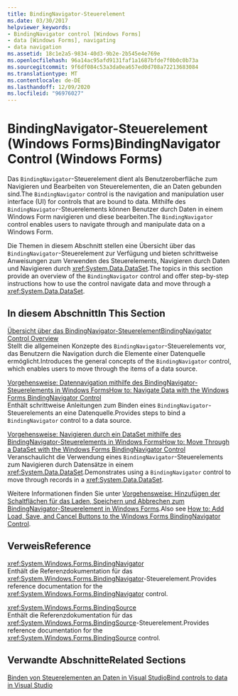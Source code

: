 ```yaml
---
title: BindingNavigator-Steuerelement
ms.date: 03/30/2017
helpviewer_keywords:
- BindingNavigator control [Windows Forms]
- data [Windows Forms], navigating
- data navigation
ms.assetid: 18c1e2a5-9834-40d3-9b2e-2b545e4e769e
ms.openlocfilehash: 96a14ac95afd9131faf1a1687bfde7f0b0c0b73a
ms.sourcegitcommit: 9f6df084c53a3da0ea657ed0d708a72213683084
ms.translationtype: MT
ms.contentlocale: de-DE
ms.lasthandoff: 12/09/2020
ms.locfileid: "96976027"
---
```

# <a name="bindingnavigator-control-windows-forms"></a><span data-ttu-id="b2c3f-102">BindingNavigator-Steuerelement (Windows Forms)</span><span class="sxs-lookup"><span data-stu-id="b2c3f-102">BindingNavigator Control (Windows Forms)</span></span>
<span data-ttu-id="b2c3f-103">Das `BindingNavigator`-Steuerelement dient als Benutzeroberfläche zum Navigieren und Bearbeiten von Steuerelementen, die an Daten gebunden sind.</span><span class="sxs-lookup"><span data-stu-id="b2c3f-103">The `BindingNavigator` control is the navigation and manipulation user interface (UI) for controls that are bound to data.</span></span> <span data-ttu-id="b2c3f-104">Mithilfe des `BindingNavigator`-Steuerelements können Benutzer durch Daten in einem Windows Form navigieren und diese bearbeiten.</span><span class="sxs-lookup"><span data-stu-id="b2c3f-104">The `BindingNavigator` control enables users to navigate through and manipulate data on a Windows Form.</span></span>  
  
 <span data-ttu-id="b2c3f-105">Die Themen in diesem Abschnitt stellen eine Übersicht über das `BindingNavigator`-Steuerelement zur Verfügung und bieten schrittweise Anweisungen zum Verwenden des Steuerelements, Navigieren durch Daten und Navigieren durch <xref:System.Data.DataSet>.</span><span class="sxs-lookup"><span data-stu-id="b2c3f-105">The topics in this section provide an overview of the `BindingNavigator` control and offer step-by-step instructions how to use the control navigate data and move through a <xref:System.Data.DataSet>.</span></span>  
  
## <a name="in-this-section"></a><span data-ttu-id="b2c3f-106">In diesem Abschnitt</span><span class="sxs-lookup"><span data-stu-id="b2c3f-106">In This Section</span></span>  
 [<span data-ttu-id="b2c3f-107">Übersicht über das BindingNavigator-Steuerelement</span><span class="sxs-lookup"><span data-stu-id="b2c3f-107">BindingNavigator Control Overview</span></span>](bindingnavigator-control-overview-windows-forms.md)  
 <span data-ttu-id="b2c3f-108">Stellt die allgemeinen Konzepte des `BindingNavigator`-Steuerelements vor, das Benutzern die Navigation durch die Elemente einer Datenquelle ermöglicht.</span><span class="sxs-lookup"><span data-stu-id="b2c3f-108">Introduces the general concepts of the `BindingNavigator` control, which enables users to move through the items of a data source.</span></span>  
  
 [<span data-ttu-id="b2c3f-109">Vorgehensweise: Datennavigation mithilfe des BindingNavigator-Steuerelements in Windows Forms</span><span class="sxs-lookup"><span data-stu-id="b2c3f-109">How to: Navigate Data with the Windows Forms BindingNavigator Control</span></span>](how-to-navigate-data-with-the-windows-forms-bindingnavigator-control.md)  
 <span data-ttu-id="b2c3f-110">Enthält schrittweise Anleitungen zum Binden eines `BindingNavigator`-Steuerelements an eine Datenquelle.</span><span class="sxs-lookup"><span data-stu-id="b2c3f-110">Provides steps to bind a `BindingNavigator` control to a data source.</span></span>  
  
 [<span data-ttu-id="b2c3f-111">Vorgehensweise: Navigieren durch ein DataSet mithilfe des BindingNavigator-Steuerelements in Windows Forms</span><span class="sxs-lookup"><span data-stu-id="b2c3f-111">How to: Move Through a DataSet with the Windows Forms BindingNavigator Control</span></span>](move-through-a-dataset-with-wf-bindingnavigator-control.md)  
 <span data-ttu-id="b2c3f-112">Veranschaulicht die Verwendung eines `BindingNavigator`-Steuerelements zum Navigieren durch Datensätze in einem <xref:System.Data.DataSet>.</span><span class="sxs-lookup"><span data-stu-id="b2c3f-112">Demonstrates using a `BindingNavigator` control to move through records in a <xref:System.Data.DataSet>.</span></span>  
  
 <span data-ttu-id="b2c3f-113">Weitere Informationen finden Sie unter [Vorgehensweise: Hinzufügen der Schaltflächen für das Laden, Speichern und Abbrechen zum BindingNavigator-Steuerelement in Windows Forms](load-save-and-cancel-bindingnavigator.md).</span><span class="sxs-lookup"><span data-stu-id="b2c3f-113">Also see [How to: Add Load, Save, and Cancel Buttons to the Windows Forms BindingNavigator Control](load-save-and-cancel-bindingnavigator.md).</span></span>  
  
## <a name="reference"></a><span data-ttu-id="b2c3f-114">Verweis</span><span class="sxs-lookup"><span data-stu-id="b2c3f-114">Reference</span></span>  
 <xref:System.Windows.Forms.BindingNavigator>  
 <span data-ttu-id="b2c3f-115">Enthält die Referenzdokumentation für das <xref:System.Windows.Forms.BindingNavigator>-Steuerelement.</span><span class="sxs-lookup"><span data-stu-id="b2c3f-115">Provides reference documentation for the <xref:System.Windows.Forms.BindingNavigator> control.</span></span>  
  
 <xref:System.Windows.Forms.BindingSource>  
 <span data-ttu-id="b2c3f-116">Enthält die Referenzdokumentation für das <xref:System.Windows.Forms.BindingSource>-Steuerelement.</span><span class="sxs-lookup"><span data-stu-id="b2c3f-116">Provides reference documentation for the <xref:System.Windows.Forms.BindingSource> control.</span></span>  
  
## <a name="related-sections"></a><span data-ttu-id="b2c3f-117">Verwandte Abschnitte</span><span class="sxs-lookup"><span data-stu-id="b2c3f-117">Related Sections</span></span>  
 [<span data-ttu-id="b2c3f-118">Binden von Steuerelementen an Daten in Visual Studio</span><span class="sxs-lookup"><span data-stu-id="b2c3f-118">Bind controls to data in Visual Studio</span></span>](/visualstudio/data-tools/bind-controls-to-data-in-visual-studio)
